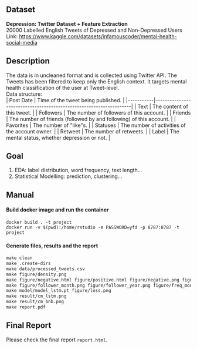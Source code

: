 ## Dataset  
**Depression: Twitter Dataset + Feature Extraction**  
20000 Labelled English Tweets of Depressed and Non-Depressed Users  
Link: https://www.kaggle.com/datasets/infamouscoder/mental-health-social-media  
  
## Description  
The data is in uncleaned format and is collected using Twitter API. The Tweets has been filtered to keep only the English context. It targets mental health classification of the user at Tweet-level.  
Data structure:  
| Post Date | Time of the tweet being published.                                 |
|-----------|--------------------------------------------------------------------|
| Text      | The content of this tweet.                                         |
| Followers | The number of followers of this account.                           |
| Friends   | The number of friends (followed by and following) of this account. |
| Favorites | The number of "like"s.                                             |
| Statuses  | The number of activities of the account owner.                     |
| Retweet   | The number of retweets.                                            |
| Label   | The mental status, whether depression or not. |                                           

## Goal  
1. EDA: label distribution, word frequency, text length...  
2. Statistical Modelling: prediction, clustering...

## Manual  
#### Build docker image and run the container  
```docker
docker build . -t project
docker run -v $(pwd):/home/rstudio -e PASSWORD=yfd -p 8787:8787 -t project
```

#### Generate files, results and the report  
```makefile
make clean
make .create-dirs
make data/processed_tweets.csv
make figure/density.png
make figure/negative.html figure/positive.html figure/negative.png figure/positive.png
make figure/follower_month.png figure/follower_year.png figure/freq_month.png figure/freq_year.png
make model/model_lstm.pt figure/loss.png
make result/cm_lstm.png
make result/cm_bnb.png
make report.pdf
```

## Final Report

Please check the final report `report.html`.
